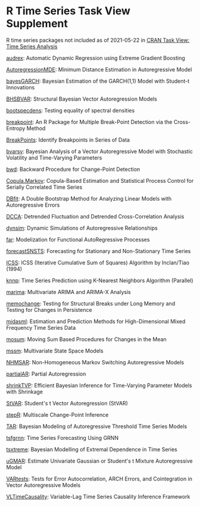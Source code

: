 # R Time Series Task View Supplement
R time series packages not included as of 2021-05-22 in [CRAN Task View: Time Series Analysis](https://cran.r-project.org/web/views/TimeSeries.html)

[audrex](https://cran.r-project.org/web/packages/audrex/index.html): Automatic Dynamic Regression using Extreme Gradient Boosting

[AutoregressionMDE](https://cran.r-project.org/web/packages/AutoregressionMDE/index.html): Minimum Distance Estimation in Autoregressive Model

[bayesGARCH](https://cran.r-project.org/web/packages/bayesGARCH/index.html): Bayesian Estimation of the GARCH(1,1) Model with Student-t Innovations

[BHSBVAR](https://cran.r-project.org/web/packages/BHSBVAR/index.html): Structural Bayesian Vector Autoregression Models

[bootspecdens](https://cran.r-project.org/web/packages/bootspecdens/index.html): Testing equality of spectral densities

[breakpoint](https://cran.r-project.org/web/packages/breakpoint/index.html): An R Package for Multiple Break-Point Detection via the Cross-Entropy Method

[BreakPoints](https://cran.r-project.org/web/packages/BreakPoints/index.html): Identify Breakpoints in Series of Data

[bvarsv](https://cran.r-project.org/web/packages/bvarsv/index.html): Bayesian Analysis of a Vector Autoregressive Model with Stochastic Volatility and Time-Varying Parameters

[bwd](https://cran.r-project.org/web/packages/bwd/index.html): Backward Procedure for Change-Point Detection

[Copula.Markov](https://cran.r-project.org/web/packages/Copula.Markov/index.html): Copula-Based Estimation and Statistical Process Control for Serially Correlated Time Series

[DBfit](https://cran.r-project.org/web/packages/DBfit): A Double Bootstrap Method for Analyzing Linear Models with Autoregressive Errors

[DCCA](https://cran.r-project.org/web/packages/DCCA/index.html): Detrended Fluctuation and Detrended Cross-Correlation Analysis

[dynsim](https://cran.r-project.org/web/packages/dynsim/index.html): Dynamic Simulations of Autoregressive Relationships

[far](https://cran.r-project.org/web/packages/far/index.html): Modelization for Functional AutoRegressive Processes

[forecastSNSTS](https://cran.r-project.org/web/packages/forecastSNSTS/index.html): Forecasting for Stationary and Non-Stationary Time Series

[ICSS](https://cran.r-project.org/web/packages/ICSS/index.html): ICSS (Iterative Cumulative Sum of Squares) Algorithm by Inclan/Tiao (1994)

[knnp](https://cran.r-project.org/web/packages/knnp/index.html): Time Series Prediction using K-Nearest Neighbors Algorithm (Parallel)

[marima](https://cran.r-project.org/web/packages/marima/index.html): Multivariate ARIMA and ARIMA-X Analysis

[memochange](https://cran.r-project.org/web/packages/memochange/index.html): Testing for Structural Breaks under Long Memory and Testing for Changes in Persistence

[midasml](https://cran.r-project.org/web/packages/midasml/index.html): Estimation and Prediction Methods for High-Dimensional Mixed Frequency Time Series Data

[mosum](https://cran.r-project.org/web/packages/mosum/index.html): Moving Sum Based Procedures for Changes in the Mean

[mssm](https://cran.r-project.org/web/packages/mssm/index.html): Multivariate State Space Models

[NHMSAR](https://cran.r-project.org/web/packages/NHMSAR/index.html): Non-Homogeneous Markov Switching Autoregressive Models

[partialAR](https://cran.r-project.org/web/packages/partialAR/index.html): Partial Autoregression

[shrinkTVP](https://cran.r-project.org/web/packages/shrinkTVP/index.html): Efficient Bayesian Inference for Time-Varying Parameter Models with Shrinkage

[StVAR](https://cran.r-project.org/web/packages/StVAR/index.html): Student's t Vector Autoregression (StVAR)

[stepR](https://cran.r-project.org/web/packages/stepR/index.html): Multiscale Change-Point Inference

[TAR](https://cran.r-project.org/web/packages/TAR/index.html): Bayesian Modeling of Autoregressive Threshold Time Series Models

[tsfgrnn](https://cran.r-project.org/web/packages/tsfgrnn/index.html): Time Series Forecasting Using GRNN

[tsxtreme](https://cran.r-project.org/web/packages/tsxtreme/index.html): Bayesian Modelling of Extremal Dependence in Time Series

[uGMAR](https://cran.r-project.org/web/packages/uGMAR/index.html): Estimate Univariate Gaussian or Student's t Mixture Autoregressive Model

[VARtests](https://cran.r-project.org/web/packages/VARtests/index.html): Tests for Error Autocorrelation, ARCH Errors, and Cointegration in Vector Autoregressive Models

[VLTimeCausality](https://cran.r-project.org/web/packages/VLTimeCausality/index.html): Variable-Lag Time Series Causality Inference Framework
